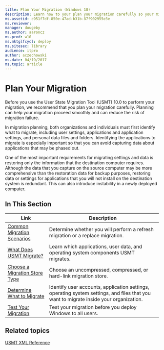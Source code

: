 ```yaml
---
title: Plan Your Migration (Windows 10)
description: Learn how to your plan your migration carefully so your migration can proceed smoothly and so that you reduce the risk of migration failure.
ms.assetid: c951f7df-850e-47ad-b31b-87f902955e3e
ms.reviewer: 
manager: dougeby
ms.author: aaroncz
ms.prod: w10
ms.mktglfcycl: deploy
ms.sitesec: library
audience: itpro
author: aczechowski
ms.date: 04/19/2017
ms.topic: article
---
```


# Plan Your Migration

Before you use the User State Migration Tool (USMT) 10.0 to perform your migration, we recommend that you plan your migration carefully. Planning can help your migration proceed smoothly and can reduce the risk of migration failure.

In migration planning, both organizations and individuals must first identify what to migrate, including user settings, applications and application settings, and personal data files and folders. Identifying the applications to migrate is especially important so that you can avoid capturing data about applications that may be phased out.

One of the most important requirements for migrating settings and data is restoring only the information that the destination computer requires. Although the data that you capture on the source computer may be more comprehensive than the restoration data for backup purposes, restoring data or settings for applications that you will not install on the destination system is redundant. This can also introduce instability in a newly deployed computer.

## In This Section

| Link | Description |
|--- |--- |
|[Common Migration Scenarios](usmt-common-migration-scenarios.md)|Determine whether you will perform a refresh migration or a replace migration.|
|[What Does USMT Migrate?](usmt-what-does-usmt-migrate.md)|Learn which applications, user data, and operating system components USMT migrates.|
|[Choose a Migration Store Type](usmt-choose-migration-store-type.md)|Choose an uncompressed, compressed, or hard-link migration store.|
|[Determine What to Migrate](usmt-determine-what-to-migrate.md)|Identify user accounts, application settings, operating system settings, and files that you want to migrate inside your organization.|
|[Test Your Migration](usmt-test-your-migration.md)|Test your migration before you deploy Windows to all users.|

## Related topics

[USMT XML Reference](usmt-xml-reference.md)
